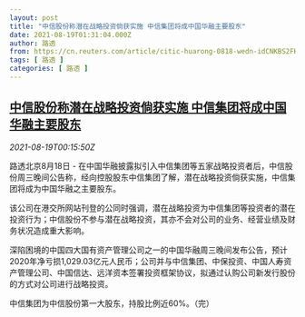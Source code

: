 ```yaml
---
layout: post
title: "中信股份称潜在战略投资倘获实施 中信集团将成中国华融主要股东"
date: 2021-08-19T01:31:04.000Z
author: 路透
from: https://cn.reuters.com/article/citic-huarong-0818-wedn-idCNKBS2FK00A
tags: [ 路透 ]
categories: [ 路透 ]
---
```

<!--1629336664000-->
[中信股份称潜在战略投资倘获实施 中信集团将成中国华融主要股东](https://cn.reuters.com/article/citic-huarong-0818-wedn-idCNKBS2FK00A)
------

<div>
<div><i>2021-08-19T00:15:50Z</i></div><p>路透北京8月18日 - 在中国华融披露拟引入中信集团等五家战略投资者后，中信股份周三晚间公告称，经向控股股东中信集团了解，潜在战略投资倘获实施，中信集团将成为中国华融之主要股东。</p><p>该公司在港交所网站刊登的公同时强调，潜在战略投资为中信集团等投资者的潜在投资行为；中信股份不参与潜在战略投资，其亦不会对公司的业务、经营业绩及财务状况造成重大影响。</p><p>深陷困境的中国四大国有资产管理公司之一的中国华融周三晚间发布公告，预计2020年净亏损1,029.03亿元人民币；公司并与中信集团、中保投资、中国人寿资产管理公司、中国信达、远洋资本签署投资框架协议，拟通过认购公司新发行股份的方式对公司进行战略投资。</p><p>中信集团为中信股份第一大股东，持股比例近60%。（完）</p>
</div>
